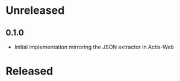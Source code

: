 # Unreleased
## 0.1.0
* Initial implementation mirroring the JSON extractor in Actix-Web

# Released
